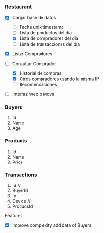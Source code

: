 ### Restaurant

- [x] Cargar base de datos
  - [ ] Fecha unix timestamp
  - [ ] Lista de productos del día
  - [x] Lista de compradores del día
  - [ ] Lista de transacciones del día
- [x] Listar Compradores
- [ ] Consultar Comprador
  - [x] Historial de compras
  - [x] Otros compradores usando la misma IP
  - [ ] Recomendaciones
- [ ] Interfaz Web o Movil



### Buyers
  1. Id
  2. Name
  3. Age

### Products
  1. Id
  2. Name
  3. Price

### Transactions
  1. Id //
  2. BuyerId
  3. Ip 
  4. Device //
  4. ProducsId

Features
  - [x] Improve complexity add data of Buyers
